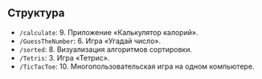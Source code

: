 ## Структура
* <code>/calculate</code>: 9. Приложение «Калькулятор калорий».
* <code>/GuessTheNumber</code>: 6. Игра «Угадай число». 
* <code>/sorted</code>: 8. Визуализация алгоритмов сортировки.
* <code>/Tetris</code>: 3. Игра «Тетрис».
* <code>/TicTacToe</code>: 10. Многопользовательская игра на одном компьютере.